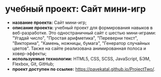 # учебный проект: Сайт мини-игр
* **название проекта:** Сайт мини-игр;
* **описание проекта:** учебный проект для формирования навыков в веб-разработке. Это одностраничный сайт с шестью мини-играми: 
"Угадай число", "Простая арифметика", "Переверни текст", "Викторина", "Камень, ножницы, бумага", "Генератор случайных цветов". 
Также на сайте реализована анимированная полоса и ховер-эффекты;
* **используемые технологии:** HTML5, CSS, SCSS, JavaScript, БЭМ, Flexbox, Git, GitHub;
* **проект доступен по ссылке:** https://pavekatal.github.io/ProjectTwo/. 
